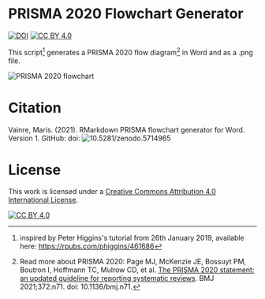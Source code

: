 # PRISMA 2020 Flowchart Generator
[![DOI](https://zenodo.org/badge/429880855.svg)](https://zenodo.org/badge/latestdoi/429880855) [![CC BY 4.0][cc-by-shield]][cc-by]

This script[^1] generates a PRISMA 2020 flow diagram[^2] in Word and as a .png file.

[^1]: inspired by Peter Higgins's tutorial from 26th January 2019, available here: https://rpubs.com/phiggins/461686
[^2]: Read more about PRISMA 2020: Page MJ, McKenzie JE, Bossuyt PM, Boutron I, Hoffmann TC, Mulrow CD, et al. [The PRISMA 2020 statement: an updated guideline for reporting systematic reviews](http://doi.org/10.1136/bmj.n71). BMJ 2021;372:n71. doi: 10.1136/bmj.n71. 

![PRISMA 2020 flowchart](https://github.com/mvainre/PRISMA2020_flowchart_generator/blob/main/PRISMA2020.jpg&s=200)

# Citation
Vainre, Maris. (2021).  RMarkdown PRISMA flowchart generator for Word. Version 1. GitHub: doi: ![10.5281/zenodo.5714965](https://doi.org/10.5281/zenodo.5714965)



# License

This work is licensed under a
[Creative Commons Attribution 4.0 International License][cc-by].

[![CC BY 4.0][cc-by-image]][cc-by]

[cc-by]: http://creativecommons.org/licenses/by/4.0/
[cc-by-image]: https://i.creativecommons.org/l/by/4.0/88x31.png
[cc-by-shield]: https://img.shields.io/badge/License-CC%20BY%204.0-lightgrey.svg
